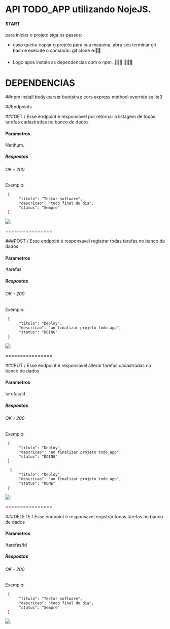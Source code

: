 # API TODO_APP utilizando NojeJS.

#### START 
para iniciar o projeto siga os passos: 
* caso queira copiar o projeto para sua maquina, abra seu terminar git bash e execute o comando: git clone ☕🤞🏾

* Logo apos instale as dependencias com o npm. 👨🏾‍💻 👩🏾‍💻
<h1>DEPENDENCIAS</h1>
   ##npm install 
     body-parser
     bootstrap
     cors
     express
     method-override
     sqlite3

##Endpoints 

###GET / 
Esse endpoint é responsavel por retornar a listagem de todas tarefas cadastradas no banco de dados 
#### Parametros 
Nenhum.

##### Respostas
###### OK - 200 
Exemplo:

```
 {
      "titulo": "Testar software",
      "descricao": "todo final do dia",
      "status": "Sempre"
 }
```



<img src="https://user-images.githubusercontent.com/56409950/94768705-83670580-0386-11eb-9740-acae4e78883f.JPG"/>

================

###POST / 
Esse endpoint é responsavel registrar todas tarefas no banco de dados 
#### Parametros 
/tarefas

##### Respostas
###### OK - 200 
Exemplo:

```
 {
      "titulo": "Deploy",
      "descricao": "ao finalizar projeto todo_app",
      "status": "DOING"
 }
```



![](https://user-images.githubusercontent.com/56409950/94769605-d2159f00-0388-11eb-8689-39e2633e8b90.gif)


================


###PUT / 
Esse endpoint é responsavel alterar tarefas cadastradas no banco de dados 
#### Parametros 
tarefas/id

##### Respostas
###### OK - 200 
Exemplo:

```
 {
      "titulo": "Deploy",
      "descricao": "ao finalizar projeto todo_app",
      "status": "DOING"
 }
 
  {
      "titulo": "Deploy",
      "descricao": "ao finalizar projeto todo_app",
      "status": "DONE"
 }
```



![](https://user-images.githubusercontent.com/56409950/94770013-db533b80-0389-11eb-8a12-507ed5223bb7.gif)

================

###DELETE / 
Esse endpoint é responsavel registrar todas tarefas no banco de dados 
#### Parametros 
/tarefas/id

##### Respostas
###### OK - 200 
Exemplo:

```
 {
      "titulo": "Testar software",
      "descricao": "todo final do dia",
      "status": "Sempre"
 }
 ```
 ![](https://user-images.githubusercontent.com/56409950/94770027-e312e000-0389-11eb-81e9-d7fa911917d4.gif)
